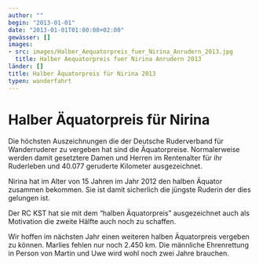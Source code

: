 ```yaml
---
author: ""
begin: "2013-01-01"
date: "2013-01-01T01:00:00+02:00"
gewässer: []
images:
- src: images/Halber_Aequatorpreis_fuer_Nirina_Anrudern_2013.jpg
  title: Halber Aequatorpreis fuer Nirina Anrudern 2013
länder: []
title: Halber Äquatorpreis für Nirina 2013
typen: wanderfahrt
---
```



# Halber Äquatorpreis für Nirina


Die höchsten Auszeichnungen die der Deutsche Ruderverband für Wanderruderer zu vergeben hat sind die Äquatorpreise. Normalerweise werden damit gesetztere Damen und Herren im Rentenalter für ihr Ruderleben und 40.077 geruderte Kilometer ausgezeichnet.

Nirina hat im Alter von 15 Jahren im Jahr 2012 den halben Äquator zusammen bekommen. Sie ist damit sicherlich die jüngste Ruderin der dies gelungen ist.

Der RC KST hat sie mit dem “halben Äquatorpreis” ausgezeichnet auch als Motivation die zweite Hälfte auch noch zu schaffen.

Wir hoffen im nächsten Jahr einen weiteren halben Äquatorpreis vergeben zu können. Marlies fehlen nur noch 2.450 km. Die männliche Ehrenrettung in Person von Martin und Uwe wird wohl noch zwei Jahre brauchen.
